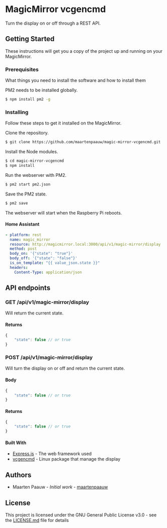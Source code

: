# MagicMirror vcgencmd

Turn the display on or off through a REST API.

## Getting Started

These instructions will get you a copy of the project up and running on your MagicMirror.

### Prerequisites

What things you need to install the software and how to install them

PM2 needs to be installed globally.

```bash
$ npm install pm2 -g
```

### Installing

Follow these steps to get it installed on the MagicMirror.

Clone the repository.

```bash
$ git clone https://github.com/maartenpaauw/magic-mirror-vcgencmd.git
```

Install the Node modules.

```bash
$ cd magic-mirror-vcgencmd
$ npm install
```

Run the webserver with PM2.

```bash
$ pm2 start pm2.json
```

Save the PM2 state.

```bash
$ pm2 save
```

The webserver will start when the Raspberry Pi reboots.

#### Home Assistant

```yaml
- platform: rest
  name: magic_mirror
  resource: http://magicmirror.local:3000/api/v1/magic-mirror/display
  method: post
  body_on: '{"state": "true"}'
  body_off: '{"state": "false"}'
  is_on_template: "{{ value_json.state }}"
  headers:
    Content-Type: application/json
```

## API endpoints

### GET /api/v1/magic-mirror/display

Will return the current state.

#### Returns

```javascript
{
    "state": false // or true
}
```

### POST /api/v1/magic-mirror/display

Will turn the display on or off and return the current state.

#### Body

```javascript
{
    "state": false // or true
}
```

#### Returns

```javascript
{
    "state": false // or true
}
```

#### Built With

* [Express.js](https://expressjs.com/) - The web framework used
* [vcgencmd](https://www.elinux.org/RPI_vcgencmd_usage) - Linux package that manage the display

## Authors

* Maarten Paauw - *Initial work* - [maartenpaauw](https://github.com/maartenpaauw)

## License

This project is licensed under the GNU General Public License v3.0 - see the [LICENSE.md](https://github.com/maartenpaauw/magic-mirror-vcgencmd/blob/master/LICENSE.md) file for details
